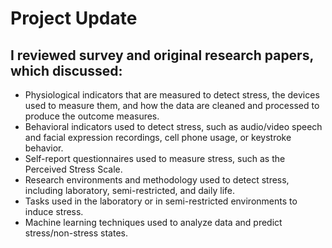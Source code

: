 # Project Update

## I reviewed survey and original research papers, which discussed:  
* Physiological indicators that are measured to detect stress, the devices used to measure them, and how the data are cleaned and processed to produce the outcome measures.
* Behavioral indicators used to detect stress, such as audio/video speech and facial expression recordings, cell phone usage, or keystroke behavior.
* Self-report questionnaires used to measure stress, such as the Perceived Stress Scale.
* Research environments and methodology used to detect stress, including laboratory, semi-restricted, and daily life.
* Tasks used in the laboratory or in semi-restricted environments to induce stress.
* Machine learning techniques used to analyze data and predict stress/non-stress states.
